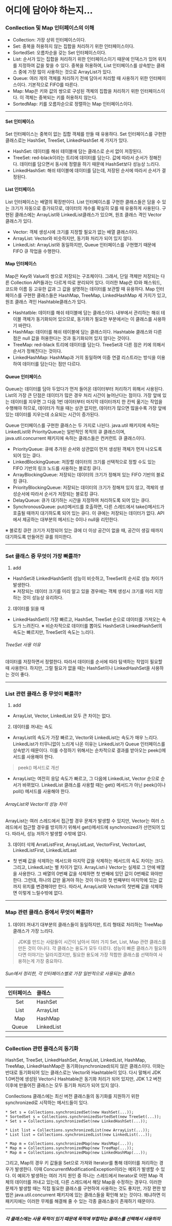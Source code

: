 # 어디에 담아야 하는지...

### Conllection 및 Map 인터페이스의 이해
* Collection: 가장 상위 인터페이스이다.
* Set: 중복을 허용하지 않는 집합을 처리하기 위한 인터페이스이다.
* SortedSet: 오름차순을 갖는 Set 인터페이스이다.
* List: 순서가 있는 집합을 처리하기 위한 인터페이스이기 때문에 인덱스가 있어 위치를 지정하여 값을 찾을 수 있다. 중복을 허용하여, List 인터페이스를
 상속받는 클래스 중에 가장 많이 사용하는 것으로 ArrayList가 있다.
* Queue: 여러 개의 객체를 처리하기 전에 담아서 처리할 때 사용하기 위한 인터페이스이다. 기본적으로 FIFO를 따른다.
* Map: Map은 키와 값의 쌍으로 구성된 객체의 집합을 처리하기 위한 인터페이스이다. 이 객체는 중복되는 키를 허용하지 않는다.
* SortedMap: 키를 오름차순으로 정렬하는 Map 인터페이스이다.
<hr/>

#### Set 인터페이스
Set 인터페이스는 중복이 없는 집합 객체를 만들 때 유용하다. Set 인터페이스를 구현한 클래스로는 HashSet, TreeSet, LinkedHashSet 세 가지가 있다.
* HashSet: 데이터를 해쉬 테이블에 담는 클래스로 순서 없이 저장된다.
* TreeSet: red-black이라는 트리에 데이터를 담는다. 값에 따라서 순서가 정해진다. 데이터를 담으면서 동시에 정렬을 하기 때문에 HashSet보다 성능상 느리다.
* LinkedHashSet: 해쉬 테이블에 데이터를 담는데, 저장된 순서에 따라서 순서가 결정된다.

#### List 인터페이스
List 인터페이스는 배열의 확장판이다. List 인터페이스를 구현한 클래스들은 담을 수 있는 크기가 자동으로 증가되므로, 데이터의 개수를 확실히 모를 때 유용하게 사용된다.
구현된 클래스에는 ArrayList와 LinkedList클래스가 있으며, 원조 클래스 격인 Vector 클래스가 있다.
* Vector: 객체 생성시에 크기를 지정할 필요가 없는 배열 클래스이다.
* ArrayList: Vector와 비슷하지만, 동기화 처리가 되어 있지 않다.
* LinkedList: ArrayList와 동일하지만, Queue 인터페이스를 구현했기 때문에 FIFO 큐 작업을 수행한다.

#### Map 인터페이스
Map은 Key와 Value의 쌍으로 저장되는 구조체이다. 그래서, 단일 객체만 저장되는 다른 Collection API들과는 다르게 따로 분리되어 있다. 이러한 Map은 ID와
 패스워드, 코드와 이름 등 고유한 값과 그 값을 설명하는 데이터를 보관할 때 유용하다. Map 인터페이스를 구현한 클래스들은 HashMap, TreeMap, LinkedHashMap
  세 가지가 있고, 원조 클래스 격인 Hashtable클래스가 있다.
* Hashtatble: 데이터를 해쉬 테이블에 담는 클래스이다. 내부에서 관리하는 해쉬 테이블 객체가 동기화되어 있으므로, 동기화가 필요한 부분에서는 이 클래스를 사용하기 바란다.
* HashMap: 데이터를 해쉬 테이블에 담는 클래스이다. Hashtable 클래스와 다른 점은 null 값을 허용한다는 것과 동기화되어 있지 않다는 것이다.
* TreeMap: red-black 트리에 데이터를 담는다. TreeSet과 다른 점은 키에 의해서 순서가 정해진다는 것이다.
* LinkedHashMap: HashMap과 거의 동일하며 이중 연결 리스트라는 방식을 이용하여 데이터를 담는다는 점만 다르다.

#### Queue 인터페이스
Queue는 데이터를 담아 두었다가 먼저 들어온 데이터부터 처리하기 위해서 사용된다. List의 가장 큰 단점은 데이터가 많은 경우 처리 시간이 늘어난다는 점이다.
 가장 앞에 있는 데이터를 지우면 그 다음 1번 데이터부터 마지막 데이터까지 한 칸씩 옮기는 작업을 수행해야 하므로, 데이터가 적을 때는 상관 없지만, 데이터가
  많으면 많을수록 가장 앞에 있는 데이터를 지우는데 소요되는 시간이 증가된다.
  
Queue 인터페이스를 구현한 클래스는 두 가지로 나뉜다. java.util 패키지에 속하는 LinkedList와 PriorityQueue는 일반적인 목적의 큐 클래스이며, 
java.util.concurrent 패키지에 속하는 클래스들은 컨커런트 큐 클래스이다.
* PriorityQueue: 큐에 추가된 순서와 상관없이 먼저 생성된 객체가 먼저 나오도록 되어 있는 큐다.
* LinkedBlockingQueue: 저장할 데이터의 크기를 선택적으로 정할 수도 있는 FIFO 기반의 링크 노드를 사용하는 블로킹 큐다.
* ArrayBlockingQueue: 저장되는 데이터의 크기가 정해져 있는 FIFO 기반의 블로킹 큐다.
* PriorityBlockingQueue: 저장되는 데이터의 크기가 정해져 있지 않고, 객체의 생성순서에 따라서 순서가 저장되는 블로킹 큐다.
* DelayQueue: 큐가 대기하는 시간을 지정하여 처리하도록 되어 있는 큐다.
* SynchronousQueue: put()메서드를 호출하면, 다른 스레드에서 take()메서드가 호출될 때까지 대기하도록 되어 있는 큐다. 이 큐에는 저장되는 데이터가 없다.
 API에서 제공하는 대부분의 메서드는 0이나 null을 리턴한다.
 
 ※ 블로킹 큐란 크기가 지정되어 있는 큐에 더 이상 공간이 없을 때, 공간이 생길 때까지 대기하도록 만들어진 큐를 의미한다.
 <hr/>
 
 ### Set 클래스 중 무엇이 가장 빠를까?
 1. add
 * HashSet과 LinkedHashSet의 성능이 비슷하고, TreeSet의 순서로 성능 차이가 발생한다.<br/>
 ※ 저장되는 데이터 크기를 미리 알고 있을 경우에는 객체 생성시 크기를 미리 지정하는 것이 성능상 유리하다.

2. 데이터를 읽을 때
* LinkedHashSet이 가장 빠르고, HashSet, TreeSet 순으로 데이터를 가져오는 속도가 느려진다.
※ 비순차적으로 데이터를 뽑아도 HashSet과 LinkedHashSet의 속도는 빠르지만, TreeSet의 속도는 느리다.

###### TreeSet 사용 이유
데이터를 저장하면서 정렬한다. 따라서 데이터를 순서에 따라 탐색하는 작업이 필요할 때 사용한다. 하지만, 그럴 필요가 없을 때는 HashSet이나 LinkedHashSet을 사용하는 것이 좋다.
<hr/>

### List 관련 클래스 중 무엇이 빠를까?
1. add
* ArrayList, Vector, LinkedList 모두 큰 차이는 없다.

2. 데이터를 꺼내는 속도
* ArrayList의 속도가 가장 빠르고, Vector와 LinkedList는 속도가 매우 느리다. LinkedList가 터무니없이 느리게 나온 이유는 LinkedList가 Queue 인터페이스를 상속받기 때문이다. 이를 수정하기 위해서는 순차적으로 결과를 받아오는 peek()메서드를 사용해야 한다.

> peek() 메서드로 개선
* ArrayList는 여전히 응답 속도가 빠르고, 그 다음에 LinkedList, Vector 순으로 순서가 바뀌었다. LinkedList 클래스를 사용할 때는 get() 메서드가 아닌 peek()이나 poll() 메서드를 사용해야 한다.

###### ArrayList와 Vector의 성능 차이
ArrayList는 여러 스레드에서 접근할 경우 문제가 발생할 수 있지만, Vector는 여러 스레드에서 접근할 경우를 방지하기 위해서 get()메서드에 synchronized가 선언되어 있다. 따라서, 성능 저하가 발생할 수밖에 없다.

3. 데이터 삭제
ArratListFirst, ArrayListLast, VectorFirst, VectorLast, LinkedListFirst, LinkedListLast
* 첫 번째 값을 삭제하는 메서드와 마지막 값을 삭제하는 메서드의 속도 차이는 크다. 그리고, LinkedList는 별 차이가 없다. ArrayList나 Vector는 실제로 그 안에 배열을 사용한다. 그 배열의 0번째 값을 삭제하면 첫 번째에 있던 값이 0번째로 와야만 한다. 그런데, 하나의 값만 옮겨야 하는 것이 아니라 첫 번째부터 마지막에 있는 값까지 위치를 변경해야만 한다. 따라서, ArrayList와 Vector의 첫번째 값을 삭제하면 이렇게 느릴수밖에 없다.
<hr/>

### Map 관련 클래스 중에서 무엇이 빠를까?
1. 데이터 꺼내기
대부분의 클래스들이 동일하지만, 트리 형태로 처리하는 TreeMap클래스가 가장 느리다.

> JDK를 만드는 사람들이 시간이 남아서 여러 가지 Set, List, Map 관련 클래스를 만든 것이 아니다. 각 클래스는 용도가 모두 다르다. 성능이 빠른 클래스가 필요하다면 이야기는 달라지겠지만, 필요한 용도에 가장 적합한 클래스를 선택하여 사용하는게 가장 중요하다. 

###### Sun에서 정리한, 각 인터페이스별로 가장 일반적으로 사용되는 클래스
인터페이스 | 클래스
:--------:|:---------
Set | HashSet
List | ArrayList
Map | HashMap
Queue | LinkedList
<hr/>

### Collection 관련 클래스의 동기화
HashSet, TreeSet, LinkedHashSet, ArrayList, LinkedList, HashMap, TreeMap, LinkedHashMap은 동기화(synchronized)되지 않은 클래스이다. 이와는 반대로 동기화되어 있는 클래스로는 Vector와 Hashtable이 있다. 다시 말해서 JDK 1.0버전에 생성된 Vector나 Hashtable은 동기화 처리가 되어 있지만, JDK 1.2 버전 이후에 만들어진 클래스는 모두 동기화 처리가 되어 있지 않다.

Conllections 클래스에는 최신 버전 클래스들의 동기화를 지원하기 위한 synchronized로 시작하는 메서드들이 있다. 
```
* Set s = Collections.synchronizedSet(new HashSet(...));
* SortedSet s = Collections.synchronizedSortedSet(new TreeSet(...));
* Set s = Collections.synchronizedSet(new LinkedHashSet(...));

* List list = Collections.synchronizedList(new ArrayList(...));
* List list = Collections.synchronizedList(new LinkedList(...));

* Map m = Collections.synchronizedMap(new HashMap(...));
* Map m = Collections.synchronizedMap(new TreeMap(...));
* Map m = Collections.synchronizedMap(new LinkedHashMap(...));
```
그리고, Map의 경우 키 값들을 Set으로 가져와 Iterator를 통해 데이터를 처리하는 경우가 발생한다. 이때 ConcurrentModificationException이라는 예외가 발생할 수 있다. 이 예외가 발생하는 여러 가지 원인 중 하나는 스레드에서 Iterator로 어떤 Map 객체의 데이터를 꺼내고 있는데, 다른 스레드에서 해당 Map을 수정하는 경우다. 이러한 문제가 발생할 때는 직접 필요한 클래스를 구현하여 사용하는 것도 좋지만, 가장 편한 방법은 java.util.concurrent 패키지에 있는 클래스들을 확인해 보는 것이다. 왜냐하면 이 패키지에는 이러한 무제를 해결해 줄 수 있는 각종 클래스들이 존재하기 때문이다.
<hr/>

##### 각 클래스에는 사용 목적이 있기 때문에 목적에 부합하는 클래스를 선택해서 사용하자


